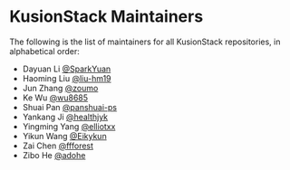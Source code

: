 # KusionStack Maintainers

The following is the list of maintainers for all KusionStack repositories, in alphabetical order:

- Dayuan Li [@SparkYuan](https://github.com/SparkYuan)
- Haoming Liu [@liu-hm19](https://github.com/liu-hm19)
- Jun Zhang [@zoumo](https://github.com/zoumo)
- Ke Wu [@wu8685](https://github.com/wu8685)
- Shuai Pan [@panshuai-ps](https://github.com/panshuai-ps)
- Yankang Ji [@healthjyk](https://github.com/healthjyk)
- Yingming Yang [@elliotxx](https://github.com/elliotxx)
- Yikun Wang [@Eikykun](https://github.com/Eikykun)
- Zai Chen [@ffforest](https://github.com/ffforest)
- Zibo He [@adohe](https://github.com/adohe)